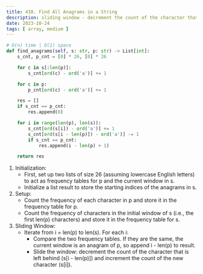```yaml
---
title: 438. Find All Anagrams in a String
description: sliding window - decrement the count of the character that is left behind (s[i - len(p)])
date: 2023-10-24
tags: [ array, medium ] 
---
```


```python
# O(n) time | O(1) space
def find_anagrams(self, s: str, p: str) -> List[int]:
    s_cnt, p_cnt = [0] * 26, [0] * 26

    for c in s[:len(p)]:
        s_cnt[ord(c) - ord('a')] += 1

    for c in p:
        p_cnt[ord(c) - ord('a')] += 1

    res = []
    if s_cnt == p_cnt:
        res.append(0)

    for i in range(len(p), len(s)):
        s_cnt[ord(s[i]) - ord('a')] += 1
        s_cnt[ord(s[i - len(p)]) - ord('a')] -= 1
        if s_cnt == p_cnt:
            res.append(i - len(p) + 1)

    return res
```

1) Initialization:
    - First, set up two lists of size 26 (assuming lowercase English letters) to act as frequency tables for p and the current window in s.
    - Initialize a list result to store the starting indices of the anagrams in s.
2) Setup:
   - Count the frequency of each character in p and store it in the frequency table for p.
   - Count the frequency of characters in the initial window of s (i.e., the first len(p) characters) and store it in the frequency table for s.
3) Sliding Window:
   - Iterate from i = len(p) to len(s). For each i:
     - Compare the two frequency tables. If they are the same, the current window is an anagram of p, so append i - len(p) to result.
     - Slide the window: decrement the count of the character that is left behind (s[i - len(p)]) and increment the count of the new character (s[i]).
